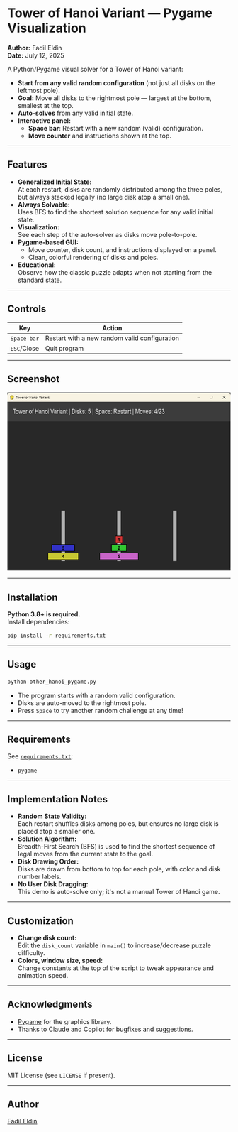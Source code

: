 # Tower of Hanoi Variant — Pygame Visualization

**Author:** Fadil Eldin  
**Date:** July 12, 2025

A Python/Pygame visual solver for a Tower of Hanoi variant:  
- **Start from any valid random configuration** (not just all disks on the leftmost pole).
- **Goal:** Move all disks to the rightmost pole — largest at the bottom, smallest at the top.
- **Auto-solves** from any valid initial state.
- **Interactive panel:**  
  - **Space bar**: Restart with a new random (valid) configuration.
  - **Move counter** and instructions shown at the top.

---

## Features

- **Generalized Initial State:**  
  At each restart, disks are randomly distributed among the three poles, but always stacked legally (no large disk atop a small one).
- **Always Solvable:**  
  Uses BFS to find the shortest solution sequence for any valid initial state.
- **Visualization:**  
  See each step of the auto-solver as disks move pole-to-pole.
- **Pygame-based GUI:**  
  - Move counter, disk count, and instructions displayed on a panel.
  - Clean, colorful rendering of disks and poles.
- **Educational:**  
  Observe how the classic puzzle adapts when not starting from the standard state.

---

## Controls

| Key         | Action                                        |
|-------------|-----------------------------------------------|
| `Space bar` | Restart with a new random valid configuration |
| `ESC`/Close | Quit program                                  |

---

## Screenshot

*![img.png](img.png)*

---

## Installation

**Python 3.8+ is required.**  
Install dependencies:

```bash
pip install -r requirements.txt
```

---

## Usage

```bash
python other_hanoi_pygame.py
```

- The program starts with a random valid configuration.
- Disks are auto-moved to the rightmost pole.
- Press `Space` to try another random challenge at any time!

---

## Requirements

See [`requirements.txt`](requirements.txt):

- `pygame`

---

## Implementation Notes

- **Random State Validity:**  
  Each restart shuffles disks among poles, but ensures no large disk is placed atop a smaller one.
- **Solution Algorithm:**  
  Breadth-First Search (BFS) is used to find the shortest sequence of legal moves from the current state to the goal.
- **Disk Drawing Order:**  
  Disks are drawn from bottom to top for each pole, with color and disk number labels.
- **No User Disk Dragging:**  
  This demo is auto-solve only; it's not a manual Tower of Hanoi game.

---

## Customization

- **Change disk count:**  
  Edit the `disk_count` variable in `main()` to increase/decrease puzzle difficulty.
- **Colors, window size, speed:**  
  Change constants at the top of the script to tweak appearance and animation speed.

---

## Acknowledgments

- [Pygame](https://www.pygame.org/) for the graphics library.
- Thanks to Claude and Copilot for bugfixes and suggestions.

---

## License

MIT License (see `LICENSE` if present).

---

## Author

[Fadil Eldin](https://github.com/FadilEldin)

